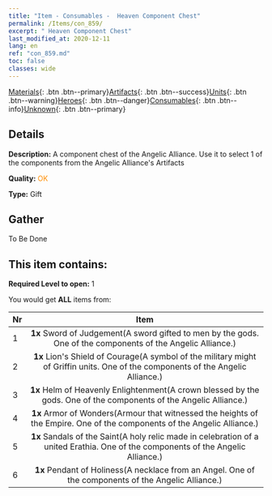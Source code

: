 ```yaml
---
title: "Item - Consumables -  Heaven Component Chest"
permalink: /Items/con_859/
excerpt: " Heaven Component Chest"
last_modified_at: 2020-12-11
lang: en
ref: "con_859.md"
toc: false
classes: wide
---
```

 [Materials](/Items/){: .btn .btn--primary}[Artifacts](/Items/Artifacts/){: .btn .btn--success}[Units](/Items/Units/){: .btn .btn--warning}[Heroes](/Items/Heroes/){: .btn .btn--danger}[Consumables](/Items/Consumables/){: .btn .btn--info}[Unknown](/Items/Unknown/){: .btn .btn--primary}

## Details
 **Description:** A component chest of the Angelic Alliance. Use it to select 1 of the components from the Angelic Alliance's Artifacts

 **Quality:** <span style="color: #FF8C00">OK</span>

 **Type:** Gift

## Gather

  To Be Done

## This item contains:

 **Required Level to open:** 1

 You would get **ALL** items  from:

  | Nr |      Item    |
  |:---|:------------:|
  | 1 |  **1x** Sword of Judgement(A sword gifted to men by the gods. One of the components of the Angelic Alliance.) | 
  | 2 |  **1x** Lion's Shield of Courage(A symbol of the military might of Griffin units. One of the components of the Angelic Alliance.) | 
  | 3 |  **1x** Helm of Heavenly Enlightenment(A crown blessed by the gods. One of the components of the Angelic Alliance.) | 
  | 4 |  **1x** Armor of Wonders(Armour that witnessed the heights of the Empire. One of the components of the Angelic Alliance.) | 
  | 5 |  **1x** Sandals of the Saint(A holy relic made in celebration of a united Erathia. One of the components of the Angelic Alliance.) | 
  | 6 |  **1x** Pendant of Holiness(A necklace from an Angel. One of the components of the Angelic Alliance.) | 

